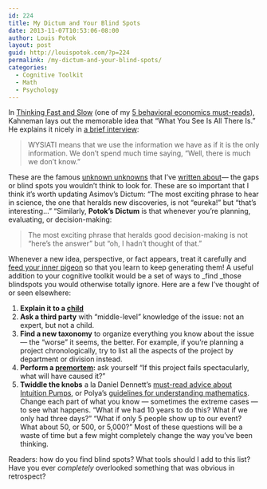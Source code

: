 ```yaml
---
id: 224
title: My Dictum and Your Blind Spots
date: 2013-11-07T10:53:06-08:00
author: Louis Potok
layout: post
guid: http://louispotok.com/?p=224
permalink: /my-dictum-and-your-blind-spots/
categories:
  - Cognitive Toolkit
  - Math
  - Psychology
---
```

In [Thinking Fast and Slow](http://www.amazon.com/gp/product/0374275637/ref=as_li_ss_tl?ie=UTF8&camp=1789&creative=390957&creativeASIN=0374275637&linkCode=as2&tag=capilactio-20) (one of my [5 behavioral economics must-reads](http://louispotok.com/5-easy-steps-to-becoming-louis/ "5 Easy Steps To Becoming Louis Potok")), Kahneman lays out the memorable idea that &#8220;What You See Is All There Is.&#8221; He explains it nicely in [a brief interview](http://www.apa.org/monitor/2012/02/conclusions.aspx):

> WYSIATI means that we use the information we have as if it is the only information. We don&#8217;t spend much time saying, &#8220;Well, there is much we don&#8217;t know.&#8221;

These are the famous [unknown unknowns](http://en.wikipedia.org/wiki/There_are_known_knowns) that I&#8217;ve [written about](http://louispotok.com/mathematical-decision-making/ "Mathematical Decision-Making")&#8212; the gaps or blind spots you wouldn&#8217;t think to look for. These are so important that I think it&#8217;s worth updating Asimov&#8217;s Dictum: &#8220;The most exciting phrase to hear in science, the one that heralds new discoveries, is not &#8220;eureka!&#8221; but &#8220;that&#8217;s interesting&#8230;&#8221; &#8220;Similarly, **Potok&#8217;s Dictum** is that whenever you&#8217;re planning, evaluating, or decision-making:

> The most exciting phrase that heralds good decision-making is not &#8220;here&#8217;s the answer&#8221; but &#8220;oh, I hadn&#8217;t thought of that.&#8221;

Whenever a new idea, perspective, or fact appears, treat it carefully and [feed your inner pigeon](http://rationality.org/wp-content/uploads/2013/01/checklist_of_rationality_habits.pdf) so that you learn to keep generating them! A useful addition to your cognitive toolkit would be a set of ways to _find _those blindspots you would otherwise totally ignore. Here are a few I&#8217;ve thought of or seen elsewhere:

  1. **Explain it to a [child](http://www.reddit.com/r/explainlikeimfive/)**
  2. **Ask a third party** with &#8220;middle-level&#8221; knowledge of the issue: not an expert, but not a child.
  3. **Find a new taxonomy** to organize everything you know about the issue &#8212; the &#8220;worse&#8221; it seems, the better. For example, if you&#8217;re planning a project chronologically, try to list all the aspects of the project by department or division instead.
  4. **Perform a [premortem](http://hbr.org/2007/09/performing-a-project-premortem):** ask yourself &#8220;If this project fails spectacularly, what will have caused it?&#8221;
  5. **Twiddle the knobs** a la Daniel Dennett&#8217;s [must-read advice about Intuition Pumps](http://www.amazon.com/gp/product/0393082067/ref=as_li_ss_tl?ie=UTF8&camp=1789&creative=390957&creativeASIN=0393082067&linkCode=as2&tag=capilactio-20), or Polya&#8217;s [guidelines for understanding mathematics](http://www.amazon.com/gp/product/4871878317/ref=as_li_ss_tl?ie=UTF8&camp=1789&creative=390957&creativeASIN=4871878317&linkCode=as2&tag=capilactio-20). Change each part of what you know &#8212; sometimes the extreme cases &#8212; to see what happens. &#8220;What if we had 10 years to do this? What if we only had three days?&#8221; &#8220;What if only 5 people show up to our event? What about 50, or 500, or 5,000?&#8221; Most of these questions will be a waste of time but a few might completely change the way you&#8217;ve been thinking.

Readers: how do you find blind spots? What tools should I add to this list? Have you ever _completely_ overlooked something that was obvious in retrospect?